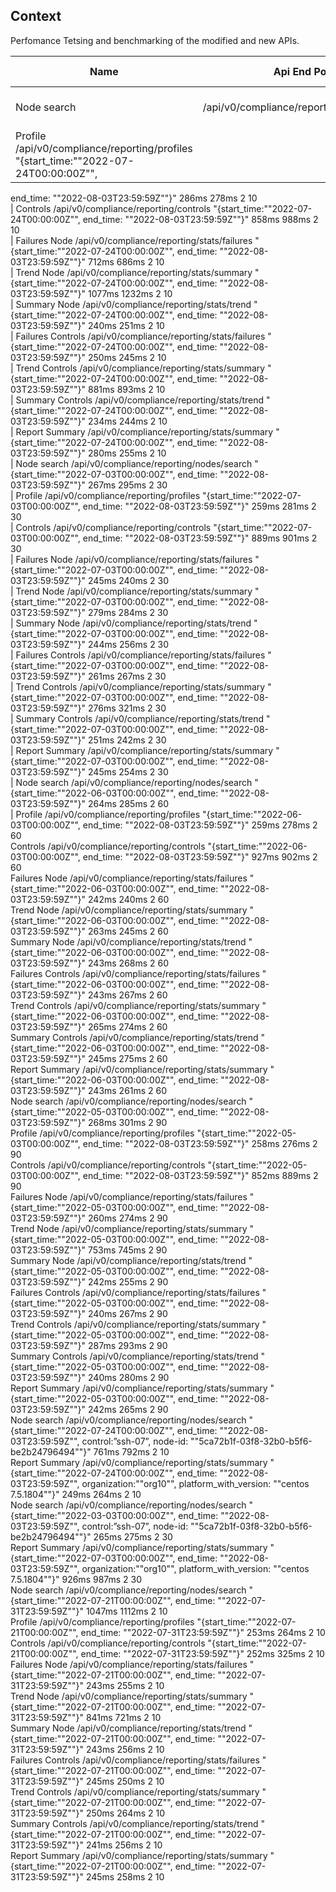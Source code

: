 ## Context
Perfomance Tetsing and benchmarking of the modified and new APIs.


| Name | Api End Point | Filters | Main branch | Response time | feature branch | response time | Version | date range |	
| --- | --- | --- | --- | --- | --- | --- | --- | --- |
| Node search 	|/api/v0/compliance/reporting/nodes/search	|"{start_time:""2022-07-24T00:00:00Z"",end_time:""2022-08-03T23:59:59Z""}"	|1049ms	964ms	|2	|10			
| Profile 	/api/v0/compliance/reporting/profiles	"{start_time:""2022-07-24T00:00:00Z"",
end_time: ""2022-08-03T23:59:59Z""}"	286ms	278ms	2	10			
| Controls	/api/v0/compliance/reporting/controls	"{start_time:""2022-07-24T00:00:00Z"",
end_time: ""2022-08-03T23:59:59Z""}"	858ms	988ms	2	10			
| Failures Node	/api/v0/compliance/reporting/stats/failures	"{start_time:""2022-07-24T00:00:00Z"",
end_time: ""2022-08-03T23:59:59Z""}"	712ms	686ms	2	10			
| Trend Node	/api/v0/compliance/reporting/stats/summary	"{start_time:""2022-07-24T00:00:00Z"",
end_time: ""2022-08-03T23:59:59Z""}"	1077ms	1232ms	2	10			
| Summary Node	/api/v0/compliance/reporting/stats/trend	"{start_time:""2022-07-24T00:00:00Z"",
end_time: ""2022-08-03T23:59:59Z""}"	240ms	251ms	2	10			
| Failures Controls	/api/v0/compliance/reporting/stats/failures	"{start_time:""2022-07-24T00:00:00Z"",
end_time: ""2022-08-03T23:59:59Z""}"	250ms	245ms	2	10			
| Trend Controls	/api/v0/compliance/reporting/stats/summary	"{start_time:""2022-07-24T00:00:00Z"",
end_time: ""2022-08-03T23:59:59Z""}"	881ms	893ms	2	10			
| Summary Controls	/api/v0/compliance/reporting/stats/trend	"{start_time:""2022-07-24T00:00:00Z"",
end_time: ""2022-08-03T23:59:59Z""}"	234ms	244ms	2	10			
| Report Summary	/api/v0/compliance/reporting/stats/summary	"{start_time:""2022-07-24T00:00:00Z"",
end_time: ""2022-08-03T23:59:59Z""}"	280ms	255ms	2	10			
| Node search 	/api/v0/compliance/reporting/nodes/search	"{start_time:""2022-07-03T00:00:00Z"",
end_time: ""2022-08-03T23:59:59Z""}"	267ms	295ms	2	30			
| Profile 	/api/v0/compliance/reporting/profiles	"{start_time:""2022-07-03T00:00:00Z"",
end_time: ""2022-08-03T23:59:59Z""}"	259ms	281ms	2	30			
| Controls	/api/v0/compliance/reporting/controls	"{start_time:""2022-07-03T00:00:00Z"",
end_time: ""2022-08-03T23:59:59Z""}"	889ms	901ms	2	30			
| Failures Node	/api/v0/compliance/reporting/stats/failures	"{start_time:""2022-07-03T00:00:00Z"",
end_time: ""2022-08-03T23:59:59Z""}"	245ms	240ms	2	30			
| Trend Node	/api/v0/compliance/reporting/stats/summary	"{start_time:""2022-07-03T00:00:00Z"",
end_time: ""2022-08-03T23:59:59Z""}"	279ms	284ms	2	30			
| Summary Node	/api/v0/compliance/reporting/stats/trend	"{start_time:""2022-07-03T00:00:00Z"",
end_time: ""2022-08-03T23:59:59Z""}"	244ms	256ms	2	30			
| Failures Controls	/api/v0/compliance/reporting/stats/failures	"{start_time:""2022-07-03T00:00:00Z"",
end_time: ""2022-08-03T23:59:59Z""}"	261ms	267ms	2	30			
| Trend Controls	/api/v0/compliance/reporting/stats/summary	"{start_time:""2022-07-03T00:00:00Z"",
end_time: ""2022-08-03T23:59:59Z""}"	276ms	321ms	2	30			
| Summary Controls	/api/v0/compliance/reporting/stats/trend	"{start_time:""2022-07-03T00:00:00Z"",
end_time: ""2022-08-03T23:59:59Z""}"	251ms	242ms	2	30			
| Report Summary	/api/v0/compliance/reporting/stats/summary	"{start_time:""2022-07-03T00:00:00Z"",
end_time: ""2022-08-03T23:59:59Z""}"	245ms	254ms	2	30			
| Node search 	/api/v0/compliance/reporting/nodes/search	"{start_time:""2022-06-03T00:00:00Z"",
end_time: ""2022-08-03T23:59:59Z""}"	264ms	285ms	2	60			
| Profile 	/api/v0/compliance/reporting/profiles	"{start_time:""2022-06-03T00:00:00Z"",
end_time: ""2022-08-03T23:59:59Z""}"	259ms	278ms	2	60			
Controls	/api/v0/compliance/reporting/controls	"{start_time:""2022-06-03T00:00:00Z"",
end_time: ""2022-08-03T23:59:59Z""}"	927ms	902ms	2	60			
Failures Node	/api/v0/compliance/reporting/stats/failures	"{start_time:""2022-06-03T00:00:00Z"",
end_time: ""2022-08-03T23:59:59Z""}"	242ms	240ms	2	60			
Trend Node	/api/v0/compliance/reporting/stats/summary	"{start_time:""2022-06-03T00:00:00Z"",
end_time: ""2022-08-03T23:59:59Z""}"	263ms	245ms	2	60			
Summary Node	/api/v0/compliance/reporting/stats/trend	"{start_time:""2022-06-03T00:00:00Z"",
end_time: ""2022-08-03T23:59:59Z""}"	243ms	268ms	2	60			
Failures Controls	/api/v0/compliance/reporting/stats/failures	"{start_time:""2022-06-03T00:00:00Z"",
end_time: ""2022-08-03T23:59:59Z""}"	243ms	267ms	2	60			
Trend Controls	/api/v0/compliance/reporting/stats/summary	"{start_time:""2022-06-03T00:00:00Z"",
end_time: ""2022-08-03T23:59:59Z""}"	265ms	274ms	2	60			
Summary Controls	/api/v0/compliance/reporting/stats/trend	"{start_time:""2022-06-03T00:00:00Z"",
end_time: ""2022-08-03T23:59:59Z""}"	245ms	275ms	2	60			
Report Summary	/api/v0/compliance/reporting/stats/summary	"{start_time:""2022-06-03T00:00:00Z"",
end_time: ""2022-08-03T23:59:59Z""}"	243ms	261ms	2	60			
Node search 	/api/v0/compliance/reporting/nodes/search	"{start_time:""2022-05-03T00:00:00Z"",
end_time: ""2022-08-03T23:59:59Z""}"	268ms	301ms	2	90			
Profile 	/api/v0/compliance/reporting/profiles	"{start_time:""2022-05-03T00:00:00Z"",
end_time: ""2022-08-03T23:59:59Z""}"	258ms	276ms	2	90			
Controls	/api/v0/compliance/reporting/controls	"{start_time:""2022-05-03T00:00:00Z"",
end_time: ""2022-08-03T23:59:59Z""}"	852ms	889ms	2	90			
Failures Node	/api/v0/compliance/reporting/stats/failures	"{start_time:""2022-05-03T00:00:00Z"",
end_time: ""2022-08-03T23:59:59Z""}"	260ms	274ms	2	90			
Trend Node	/api/v0/compliance/reporting/stats/summary	"{start_time:""2022-05-03T00:00:00Z"",
end_time: ""2022-08-03T23:59:59Z""}"	753ms	745ms	2	90			
Summary Node	/api/v0/compliance/reporting/stats/trend	"{start_time:""2022-05-03T00:00:00Z"",
end_time: ""2022-08-03T23:59:59Z""}"	242ms	255ms	2	90			
Failures Controls	/api/v0/compliance/reporting/stats/failures	"{start_time:""2022-05-03T00:00:00Z"",
end_time: ""2022-08-03T23:59:59Z""}"	240ms	267ms	2	90			
Trend Controls	/api/v0/compliance/reporting/stats/summary	"{start_time:""2022-05-03T00:00:00Z"",
end_time: ""2022-08-03T23:59:59Z""}"	287ms	293ms	2	90			
Summary Controls	/api/v0/compliance/reporting/stats/trend	"{start_time:""2022-05-03T00:00:00Z"",
end_time: ""2022-08-03T23:59:59Z""}"	240ms	280ms	2	90			
Report Summary	/api/v0/compliance/reporting/stats/summary	"{start_time:""2022-05-03T00:00:00Z"",
end_time: ""2022-08-03T23:59:59Z""}"	242ms	265ms	2	90			
Node search 	/api/v0/compliance/reporting/nodes/search	"{start_time:""2022-07-24T00:00:00Z"",
end_time: ""2022-08-03T23:59:59Z"",
control:”ssh-07”,
node-id: ""5ca72b1f-03f8-32b0-b5f6-be2b24796494""}"	761ms	792ms	2	10			
Report Summary	/api/v0/compliance/reporting/stats/summary	"{start_time:""2022-07-24T00:00:00Z"",
end_time: ""2022-08-03T23:59:59Z"",
organization:""org10"",
platform_with_version: ""centos 7.5.1804""}"	249ms	264ms	2	10			
Node search 	/api/v0/compliance/reporting/nodes/search	"{start_time:""2022-03-03T00:00:00Z"",
end_time: ""2022-08-03T23:59:59Z"",
control:”ssh-07”,
node-id: ""5ca72b1f-03f8-32b0-b5f6-be2b24796494""}"	265ms	275ms	2	30			
Report Summary	/api/v0/compliance/reporting/stats/summary	"{start_time:""2022-07-03T00:00:00Z"",
end_time: ""2022-08-03T23:59:59Z"",
organization:""org10"",
platform_with_version: ""centos 7.5.1804""}"	926ms	987ms	2	30			
Node search 	/api/v0/compliance/reporting/nodes/search	"{start_time:""2022-07-21T00:00:00Z"",
end_time: ""2022-07-31T23:59:59Z""}"	1047ms	1112ms	2	10			
Profile 	/api/v0/compliance/reporting/profiles	"{start_time:""2022-07-21T00:00:00Z"",
end_time: ""2022-07-31T23:59:59Z""}"	253ms	264ms	2	10			
Controls	/api/v0/compliance/reporting/controls	"{start_time:""2022-07-21T00:00:00Z"",
end_time: ""2022-07-31T23:59:59Z""}"	252ms	325ms	2	10			
Failures Node	/api/v0/compliance/reporting/stats/failures	"{start_time:""2022-07-21T00:00:00Z"",
end_time: ""2022-07-31T23:59:59Z""}"	243ms	255ms	2	10			
Trend Node	/api/v0/compliance/reporting/stats/summary	"{start_time:""2022-07-21T00:00:00Z"",
end_time: ""2022-07-31T23:59:59Z""}"	841ms	721ms	2	10			
Summary Node	/api/v0/compliance/reporting/stats/trend	"{start_time:""2022-07-21T00:00:00Z"",
end_time: ""2022-07-31T23:59:59Z""}"	243ms	256ms	2	10			
Failures Controls	/api/v0/compliance/reporting/stats/failures	"{start_time:""2022-07-21T00:00:00Z"",
end_time: ""2022-07-31T23:59:59Z""}"	245ms	250ms	2	10			
Trend Controls	/api/v0/compliance/reporting/stats/summary	"{start_time:""2022-07-21T00:00:00Z"",
end_time: ""2022-07-31T23:59:59Z""}"	250ms	264ms	2	10			
Summary Controls	/api/v0/compliance/reporting/stats/trend	"{start_time:""2022-07-21T00:00:00Z"",
end_time: ""2022-07-31T23:59:59Z""}"	241ms	256ms	2	10			
Report Summary	/api/v0/compliance/reporting/stats/summary	"{start_time:""2022-07-21T00:00:00Z"",
end_time: ""2022-07-31T23:59:59Z""}"	245ms	258ms	2	10			

